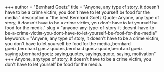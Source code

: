 +++
author = "Bernhard Goetz"
title = "Anyone, any type of story, it doesn't have to be a crime victim, you don't have to let yourself be food for the media."
description = "the best Bernhard Goetz Quote: Anyone, any type of story, it doesn't have to be a crime victim, you don't have to let yourself be food for the media."
slug = "anyone-any-type-of-story-it-doesnt-have-to-be-a-crime-victim-you-dont-have-to-let-yourself-be-food-for-the-media"
keywords = "Anyone, any type of story, it doesn't have to be a crime victim, you don't have to let yourself be food for the media.,bernhard goetz,bernhard goetz quotes,bernhard goetz quote,bernhard goetz sayings,bernhard goetz saying,quotes, sayings,quote, saying, motivation"
+++
Anyone, any type of story, it doesn't have to be a crime victim, you don't have to let yourself be food for the media.
